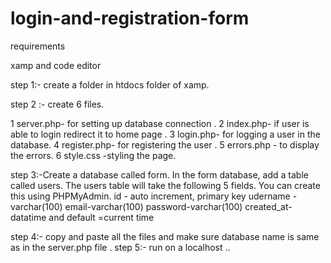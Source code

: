 # login-and-registration-form

requirements 

xamp and code editor 

step 1:- create a folder  in htdocs folder of xamp.

step 2 :- create 6 files.

1 server.php- for setting up database connection .
2 index.php-  if user is able to login redirect it to home page .
3 login.php-  for logging a user in the database.
4 register.php-  for registering the user .
5 errors.php - to display the errors.
6 style.css -styling the page.

step 3:-Create a database called form. In the form database, add a table called users. 
The users table will take the following 5 fields.
You can create this using  PHPMyAdmin.
id  - auto increment, primary key
udername - varchar(100)
email-varchar(100)
password-varchar(100)
created_at-datatime and default =current time

step 4:- copy and paste all the files and make sure database name is same as in the server.php file .
step 5:- run on a localhost ..


